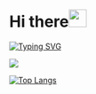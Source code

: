<h1> Hi there<img src="https://github.com/blackcater/blackcater/raw/main/images/Hi.gif" height="32"/></h1> 
<a href="https://git.io/typing-svg"><img src="https://readme-typing-svg.herokuapp.com?font=Fira+Code&pause=1000&color=F7F7F7&background=28112B00&random=false&width=435&lines=I'm+Semyon;Junior+Python+Developer;Looking+for+a+Job" alt="Typing SVG" /></a>

![](https://komarev.com/ghpvc/?username=DxTea)

[![Top Langs](https://github-readme-stats.vercel.app/api/top-langs/?username=DxTea&layout=compact)](https://github.com/DxTea/github-readme-stats)

<!--
**DxTea/DxTea** is a ✨ _special_ ✨ repository because its `README.md` (this file) appears on your GitHub profile.

Here are some ideas to get you started:

- 🔭 I’m currently working on ...
- 🌱 I’m currently learning ...
- 👯 I’m looking to collaborate on ...
- 🤔 I’m looking for help with ...
- 💬 Ask me about ...
- 📫 How to reach me: ...
- 😄 Pronouns: ...
- ⚡ Fun fact: ...
-->
